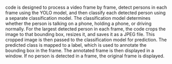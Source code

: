 code is designed to process a video frame by frame, detect persons in each frame using the YOLO model, and then classify each detected person using a separate classification model. The classification model determines whether the person is talking on a phone, holding a phone, or driving normally.
For the largest detected person in each frame, the code crops the image to that bounding box, resizes it, and saves it as a JPEG file. This cropped image is then passed to the classification model for prediction. The predicted class is mapped to a label, which is used to annotate the bounding box in the frame. The annotated frame is then displayed in a window. If no person is detected in a frame, the original frame is displayed.

